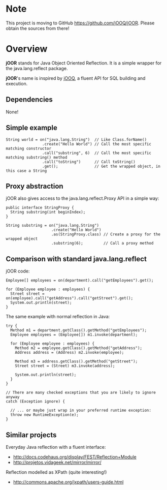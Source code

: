 # Note #

This project is moving to GitHub https://github.com/jOOQ/jOOR. Please obtain the sources from there!

# Overview #

**jOOR** stands for Java Object Oriented Reflection. It is a simple wrapper for the java.lang.reflect package.

**jOOR**'s name is inspired by [jOOQ](http://www.jooq.org), a fluent API for SQL building and execution.

## Dependencies ##

None!

## Simple example ##

```
String world = on("java.lang.String")  // Like Class.forName()
                .create("Hello World") // Call the most specific matching constructor
                .call("substring", 6)  // Call the most specific matching substring() method
                .call("toString")      // Call toString()
                .get();                // Get the wrapped object, in this case a String
```

## Proxy abstraction ##

jOOR also gives access to the java.lang.reflect.Proxy API in a simple way:

```
public interface StringProxy {
  String substring(int beginIndex);
}

String substring = on("java.lang.String")
                    .create("Hello World")
                    .as(StringProxy.class) // Create a proxy for the wrapped object
                    .substring(6);         // Call a proxy method
```

## Comparison with standard java.lang.reflect ##

jOOR code:

```
Employee[] employees = on(department).call("getEmployees").get();

for (Employee employee : employees) {
  Street street = on(employee).call("getAddress").call("getStreet").get();
  System.out.println(street);
}
```

The same example with normal reflection in Java:

```
try {
  Method m1 = department.getClass().getMethod("getEmployees");
  Employee employees = (Employee[]) m1.invoke(department);

  for (Employee employee : employees) {
    Method m2 = employee.getClass().getMethod("getAddress");
    Address address = (Address) m2.invoke(employee);

    Method m3 = address.getClass().getMethod("getStreet");
    Street street = (Street) m3.invoke(address);

    System.out.println(street);
  }
}

// There are many checked exceptions that you are likely to ignore anyway 
catch (Exception ignore) {

  // ... or maybe just wrap in your preferred runtime exception:
  throw new RuntimeException(e);
}
```

## Similar projects ##

Everyday Java reflection with a fluent interface:

  * http://docs.codehaus.org/display/FEST/Reflection+Module
  * http://projetos.vidageek.net/mirror/mirror/

Reflection modelled as XPath (quite interesting!)

  * http://commons.apache.org/jxpath/users-guide.html